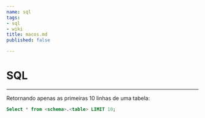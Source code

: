 ```yaml
---
name: sql
tags:
- sql
- wiki
title: macos.md
published: false

---
```

# SQL
---
Retornando apenas as primeiras 10 linhas de uma tabela:

```sql
Select * from <schema>.<table> LIMIT 10;
```